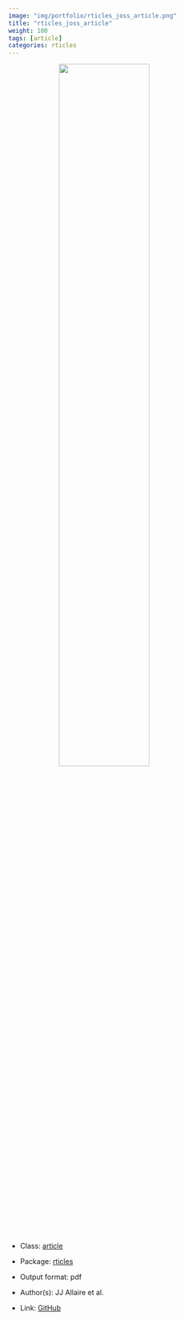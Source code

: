 ```yaml
---
image: "img/portfolio/rticles_joss_article.png"
title: "rticles_joss_article"
weight: 100
tags: [article]
categories: rticles
---
```




<!--more-->

<a href="../../img/portfolio/rticles_joss_article.png"><img class = "jf-image-shadow" src="../../img/portfolio/rticles_joss_article.png" style="display: block; margin: auto;" width="60%"></a>

- Class: [article](../../tags/article)
- Package: [rticles](rticles)
- Output format: pdf

- Author(s): JJ Allaire et al.
- Link: [GitHub](https://github.com/rstudio/rticles)


